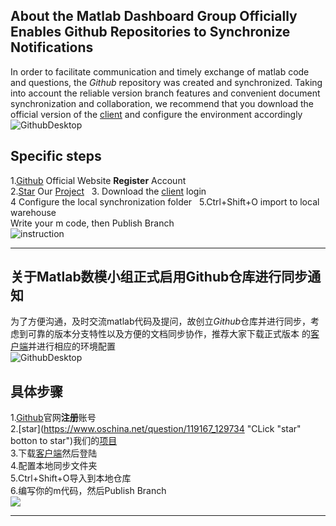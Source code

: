 ## About the Matlab Dashboard Group Officially Enables Github Repositories to Synchronize Notifications
In order to facilitate communication and timely exchange of matlab code and questions, the *Github* repository was created and synchronized. Taking into account the reliable version branch features and convenient document synchronization and collaboration, we recommend that you download the official version of the [client](Https://desktop.github.com/)  and configure the environment accordingly
![GithubDesktop](https://i.loli.net/2018/05/15/5afaf355d0877.png)

## Specific steps
1.[Github](https://github.com/) Official  Website **Register** Account  
2.[Star](https://www.oschina.net/question/119167_129734 "CLick \"star\" botton to star") Our [Project](https://github.com/x1184/Mat)  
3. Download the [client](https://desktop.github.com/) login  
4 Configure the local synchronization folder  
5.Ctrl+Shift+O import to local warehouse    
Write your m code, then Publish Branch  
![instruction](https://i.imgur.com/OvvtCcz.png)

---
## 关于Matlab数模小组正式启用Github仓库进行同步通知
为了方便沟通，及时交流matlab代码及提问，故创立*Github*仓库并进行同步，考虑到可靠的版本分支特性以及方便的文档同步协作，推荐大家下载正式版本
的[客户端](https://desktop.github.com/)并进行相应的环境配置  
![GithubDesktop](https://i.loli.net/2018/05/15/5afaf355d0877.png)

## 具体步骤
1.[Github](https://github.com/)官网**注册**账号   
2.[star](https://www.oschina.net/question/119167_129734 "CLick "star" botton to star")我们的[项目](https://github.com/x1184/Mat)  
3.下载[客户端](https://desktop.github.com/)然后登陆  
4.配置本地同步文件夹  
5.Ctrl+Shift+O导入到本地仓库    
6.编写你的m代码，然后Publish Branch    
![](https://i.imgur.com/c0X2wRQ.png)

---
